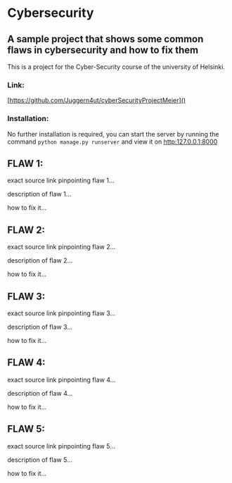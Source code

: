 # Cybersecurity

## A sample project that shows some common flaws in cybersecurity and how to fix them

This is a project for the Cyber-Security course of the university of Helsinki.

### Link:

[https://github.com/Juggern4ut/cyberSecurityProjectMeier]()

### Installation:

No further installation is required, you can start the server by running the command `python manage.py runserver` and view it on [http:127.0.0.1:8000]()

## FLAW 1:

exact source link pinpointing flaw 1...

description of flaw 1...

how to fix it...

## FLAW 2:

exact source link pinpointing flaw 2...

description of flaw 2...

how to fix it...

## FLAW 3:

exact source link pinpointing flaw 3...

description of flaw 3...

how to fix it...

## FLAW 4:

exact source link pinpointing flaw 4...

description of flaw 4...

how to fix it...

## FLAW 5:

exact source link pinpointing flaw 5...

description of flaw 5...

how to fix it...
